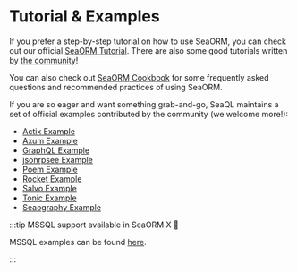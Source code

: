 # Tutorial & Examples

If you prefer a step-by-step tutorial on how to use SeaORM, you can check out our official [SeaORM Tutorial](https://www.sea-ql.org/sea-orm-tutorial/). There are also some good tutorials written by [the community](https://github.com/SeaQL/sea-orm/blob/master/COMMUNITY.md#learning-resources)!

You can also check out [SeaORM Cookbook](https://www.sea-ql.org/sea-orm-cookbook/) for some frequently asked questions and recommended practices of using SeaORM.

If you are so eager and want something grab-and-go, SeaQL maintains a set of official examples contributed by the community (we welcome more!):

+ [Actix Example](https://github.com/SeaQL/sea-orm/tree/master/examples/actix_example)
+ [Axum Example](https://github.com/SeaQL/sea-orm/tree/master/examples/axum_example)
+ [GraphQL Example](https://github.com/SeaQL/sea-orm/tree/master/examples/graphql_example)
+ [jsonrpsee Example](https://github.com/SeaQL/sea-orm/tree/master/examples/jsonrpsee_example)
+ [Poem Example](https://github.com/SeaQL/sea-orm/tree/master/examples/poem_example)
+ [Rocket Example](https://github.com/SeaQL/sea-orm/tree/master/examples/rocket_example)
+ [Salvo Example](https://github.com/SeaQL/sea-orm/tree/master/examples/salvo_example)
+ [Tonic Example](https://github.com/SeaQL/sea-orm/tree/master/examples/tonic_example)
+ [Seaography Example](https://github.com/SeaQL/sea-orm/tree/master/examples/seaography_example)

:::tip MSSQL support available in SeaORM X 🎉

MSSQL examples can be found [here](https://www.sea-ql.org/preview/pr-119/SeaORM-X/docs/introduction/tutorial/).

:::
